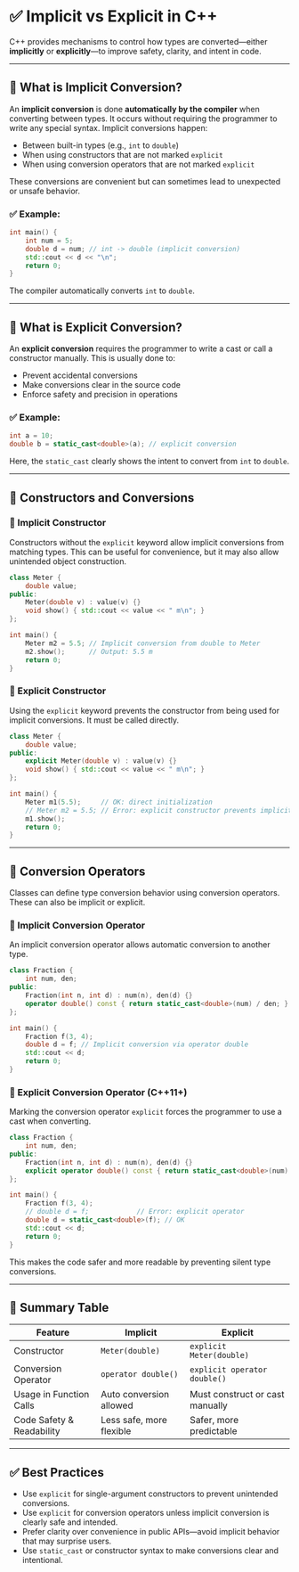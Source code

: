 # ✅ Implicit vs Explicit in C++

C++ provides mechanisms to control how types are converted—either **implicitly** or **explicitly**—to improve safety, clarity, and intent in code.

---

## 🔹 What is Implicit Conversion?

An **implicit conversion** is done **automatically by the compiler** when converting between types. It occurs without requiring the programmer to write any special syntax. Implicit conversions happen:

* Between built-in types (e.g., `int` to `double`)
* When using constructors that are not marked `explicit`
* When using conversion operators that are not marked `explicit`

These conversions are convenient but can sometimes lead to unexpected or unsafe behavior.

### ✅ Example:

```cpp
int main() {
    int num = 5;
    double d = num; // int -> double (implicit conversion)
    std::cout << d << "\n";
    return 0;
}
```

The compiler automatically converts `int` to `double`.

---

## 🔹 What is Explicit Conversion?

An **explicit conversion** requires the programmer to write a cast or call a constructor manually. This is usually done to:

* Prevent accidental conversions
* Make conversions clear in the source code
* Enforce safety and precision in operations

### ✅ Example:

```cpp
int a = 10;
double b = static_cast<double>(a); // explicit conversion
```

Here, the `static_cast` clearly shows the intent to convert from `int` to `double`.

---

## 🔸 Constructors and Conversions

### 🔹 Implicit Constructor

Constructors without the `explicit` keyword allow implicit conversions from matching types. This can be useful for convenience, but it may also allow unintended object construction.

```cpp
class Meter {
    double value;
public:
    Meter(double v) : value(v) {}
    void show() { std::cout << value << " m\n"; }
};

int main() {
    Meter m2 = 5.5; // Implicit conversion from double to Meter
    m2.show();      // Output: 5.5 m
    return 0;
}
```

### 🔹 Explicit Constructor

Using the `explicit` keyword prevents the constructor from being used for implicit conversions. It must be called directly.

```cpp
class Meter {
    double value;
public:
    explicit Meter(double v) : value(v) {}
    void show() { std::cout << value << " m\n"; }
};

int main() {
    Meter m1(5.5);     // OK: direct initialization
    // Meter m2 = 5.5; // Error: explicit constructor prevents implicit conversion
    m1.show();
    return 0;
}
```

---

## 🔸 Conversion Operators

Classes can define type conversion behavior using conversion operators. These can also be implicit or explicit.

### 🔹 Implicit Conversion Operator

An implicit conversion operator allows automatic conversion to another type.

```cpp
class Fraction {
    int num, den;
public:
    Fraction(int n, int d) : num(n), den(d) {}
    operator double() const { return static_cast<double>(num) / den; }
};

int main() {
    Fraction f(3, 4);
    double d = f; // Implicit conversion via operator double
    std::cout << d;
    return 0;
}
```

### 🔹 Explicit Conversion Operator (C++11+)

Marking the conversion operator `explicit` forces the programmer to use a cast when converting.

```cpp
class Fraction {
    int num, den;
public:
    Fraction(int n, int d) : num(n), den(d) {}
    explicit operator double() const { return static_cast<double>(num) / den; }
};

int main() {
    Fraction f(3, 4);
    // double d = f;            // Error: explicit operator
    double d = static_cast<double>(f); // OK
    std::cout << d;
    return 0;
}
```

This makes the code safer and more readable by preventing silent type conversions.

---

## 🔸 Summary Table

| Feature                   | Implicit                 | Explicit                        |
| ------------------------- | ------------------------ | ------------------------------- |
| Constructor               | `Meter(double)`          | `explicit Meter(double)`        |
| Conversion Operator       | `operator double()`      | `explicit operator double()`    |
| Usage in Function Calls   | Auto conversion allowed  | Must construct or cast manually |
| Code Safety & Readability | Less safe, more flexible | Safer, more predictable         |

---

## ✅ Best Practices

* Use `explicit` for single-argument constructors to prevent unintended conversions.
* Use `explicit` for conversion operators unless implicit conversion is clearly safe and intended.
* Prefer clarity over convenience in public APIs—avoid implicit behavior that may surprise users.
* Use `static_cast` or constructor syntax to make conversions clear and intentional.
